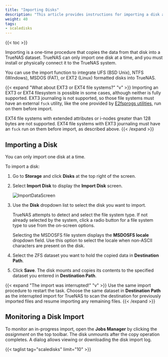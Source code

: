 ```yaml
---
title: "Importing Disks"
description: "This article provides instructions for importing a disk and monitoring the import progress."
weight: 40
tags:
- scaledisks
---
```


{{< toc >}}


Importing is a one-time procedure that copies the data from that disk into a TrueNAS dataset.
TrueNAS can only import one disk at a time, and you must install or physically connect it to the TrueNAS system.

You can use the import function to integrate UFS (BSD Unix), NTFS (Windows), MSDOS (FAT), or EXT2 (Linux) formatted disks into TrueNAS.

{{< expand "What about EXT3 or EXT4 file systems?" "v" >}}
Importing an EXT3 or EXT4 filesystem is possible in some cases, although neither is fully supported.
EXT3 journaling is not supported, so those file systems must have an external `fsck` utility, like the one provided by [E2fsprogs utilities](http://e2fsprogs.sourceforge.net/), run on them before import.

EXT4 file systems with extended attributes or i-nodes greater than 128 bytes are not supported.
EXT4 file systems with EXT3 journaling must have an `fsck` run on them before import, as described above.
{{< /expand >}}

## Importing a Disk

You can only import one disk at a time.

To import a disk: 

1. Go to **Storage** and click **Disks** at the top right of the screen. 

2. Select **Import Disk** to display the **Import Disk** screen.
   
   ![ImportDataScreen](/images/SCALE/22.12/ImportDataScreen.png "Import Data Screen")

3. Use the **Disk** dropdown list to select the disk you want to import.
   
   TrueNAS attempts to detect and select the file system type. 
   If not already selected by the system, click a radio button for a file system type to use from the on-screen options.

   Selecting the MSDOSFS file system displays the **MSDOSFS locale** dropdown field. 
   Use this option to select the locale when non-ASCII characters are present on the disk.

4. Select the ZFS dataset you want to hold the copied data in **Destination Path**.

5. Click **Save**. The disk mounts and copies its contents to the specified dataset you entered in **Destination Path**.

{{< expand "The import was interrupted!" "v" >}}
Use the same import procedure to restart the task.
Choose the same dataset in **Destination Path** as the interrupted import for TrueNAS to scan the destination for previously imported files and resume importing any remaining files.
{{< /expand >}}
## Monitoring a Disk Import

To monitor an in-progress import, open the **Jobs Manager** by clicking the <i class="material-icons" aria-hidden="true" title="Task Manager">assignment</i> on the top toolbar.
The disk unmounts after the copy operation completes.
A dialog allows viewing or downloading the disk import log.

{{< taglist tag="scaledisks" limit="10" >}}